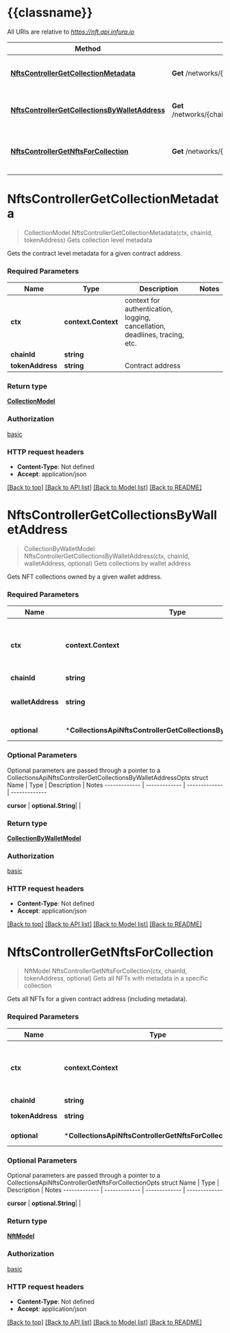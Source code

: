 # {{classname}}

All URIs are relative to *https://nft.api.infura.io*

Method | HTTP request | Description
------------- | ------------- | -------------
[**NftsControllerGetCollectionMetadata**](CollectionsApi.md#NftsControllerGetCollectionMetadata) | **Get** /networks/{chainId}/nfts/{tokenAddress} | Gets collection level metadata
[**NftsControllerGetCollectionsByWalletAddress**](CollectionsApi.md#NftsControllerGetCollectionsByWalletAddress) | **Get** /networks/{chainId}/accounts/{walletAddress}/assets/collections | Gets collections by wallet address
[**NftsControllerGetNftsForCollection**](CollectionsApi.md#NftsControllerGetNftsForCollection) | **Get** /networks/{chainId}/nfts/{tokenAddress}/tokens | Gets all NFTs with metadata in a specific collection

# **NftsControllerGetCollectionMetadata**
> CollectionModel NftsControllerGetCollectionMetadata(ctx, chainId, tokenAddress)
Gets collection level metadata

Gets the contract level metadata for a given contract address.

### Required Parameters

Name | Type | Description  | Notes
------------- | ------------- | ------------- | -------------
 **ctx** | **context.Context** | context for authentication, logging, cancellation, deadlines, tracing, etc.
  **chainId** | **string**|  | 
  **tokenAddress** | **string**| Contract address | 

### Return type

[**CollectionModel**](CollectionModel.md)

### Authorization

[basic](../README.md#basic)

### HTTP request headers

 - **Content-Type**: Not defined
 - **Accept**: application/json

[[Back to top]](#) [[Back to API list]](../README.md#documentation-for-api-endpoints) [[Back to Model list]](../README.md#documentation-for-models) [[Back to README]](../README.md)

# **NftsControllerGetCollectionsByWalletAddress**
> CollectionByWalletModel NftsControllerGetCollectionsByWalletAddress(ctx, chainId, walletAddress, optional)
Gets collections by wallet address

Gets NFT collections owned by a given wallet address.

### Required Parameters

Name | Type | Description  | Notes
------------- | ------------- | ------------- | -------------
 **ctx** | **context.Context** | context for authentication, logging, cancellation, deadlines, tracing, etc.
  **chainId** | **string**|  | 
  **walletAddress** | **string**| Wallet address of the owner of Nfts in collection | 
 **optional** | ***CollectionsApiNftsControllerGetCollectionsByWalletAddressOpts** | optional parameters | nil if no parameters

### Optional Parameters
Optional parameters are passed through a pointer to a CollectionsApiNftsControllerGetCollectionsByWalletAddressOpts struct
Name | Type | Description  | Notes
------------- | ------------- | ------------- | -------------


 **cursor** | **optional.String**|  | 

### Return type

[**CollectionByWalletModel**](CollectionByWalletModel.md)

### Authorization

[basic](../README.md#basic)

### HTTP request headers

 - **Content-Type**: Not defined
 - **Accept**: application/json

[[Back to top]](#) [[Back to API list]](../README.md#documentation-for-api-endpoints) [[Back to Model list]](../README.md#documentation-for-models) [[Back to README]](../README.md)

# **NftsControllerGetNftsForCollection**
> NftModel NftsControllerGetNftsForCollection(ctx, chainId, tokenAddress, optional)
Gets all NFTs with metadata in a specific collection

Gets all NFTs for a given contract address (including metadata).

### Required Parameters

Name | Type | Description  | Notes
------------- | ------------- | ------------- | -------------
 **ctx** | **context.Context** | context for authentication, logging, cancellation, deadlines, tracing, etc.
  **chainId** | **string**|  | 
  **tokenAddress** | **string**| Contract address | 
 **optional** | ***CollectionsApiNftsControllerGetNftsForCollectionOpts** | optional parameters | nil if no parameters

### Optional Parameters
Optional parameters are passed through a pointer to a CollectionsApiNftsControllerGetNftsForCollectionOpts struct
Name | Type | Description  | Notes
------------- | ------------- | ------------- | -------------


 **cursor** | **optional.String**|  | 

### Return type

[**NftModel**](NftModel.md)

### Authorization

[basic](../README.md#basic)

### HTTP request headers

 - **Content-Type**: Not defined
 - **Accept**: application/json

[[Back to top]](#) [[Back to API list]](../README.md#documentation-for-api-endpoints) [[Back to Model list]](../README.md#documentation-for-models) [[Back to README]](../README.md)

